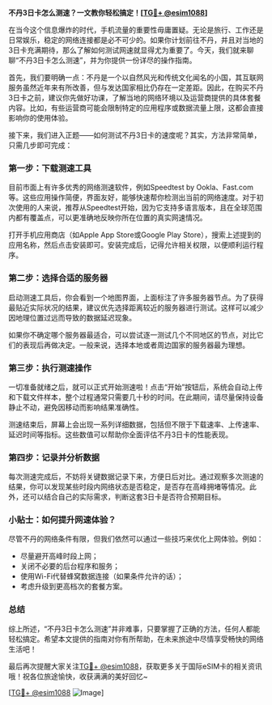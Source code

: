 **不丹3日卡怎么测速？一文教你轻松搞定！[[TG💪+ @esim1088](https://t.me/s/esim1088)]**

在当今这个信息爆炸的时代，手机流量的重要性毋庸置疑。无论是旅行、工作还是日常娱乐，稳定的网络连接都是必不可少的。如果你计划前往不丹，并且对当地的3日卡充满期待，那么了解如何测试网速就显得尤为重要了。今天，我们就来聊聊“不丹3日卡怎么测速”，并为你提供一份详尽的操作指南。

首先，我们要明确一点：不丹是一个以自然风光和传统文化闻名的小国，其互联网服务虽然近年来有所改善，但与发达国家相比仍存在一定差距。因此，在购买不丹3日卡之前，建议你先做好功课，了解当地的网络环境以及运营商提供的具体套餐内容。比如，有些运营商可能会限制特定的应用程序或数据流量上限，这都会直接影响你的使用体验。

接下来，我们进入正题——如何测试不丹3日卡的速度呢？其实，方法非常简单，只需几步即可完成：

### **第一步：下载测速工具**
目前市面上有许多优秀的网络测速软件，例如Speedtest by Ookla、Fast.com等。这些应用操作简便，界面友好，能够快速帮你检测出当前的网络速度。对于初次使用的人来说，推荐从Speedtest开始，因为它支持多语言版本，且在全球范围内都有覆盖点，可以更准确地反映你所在位置的真实网速情况。

打开手机应用商店（如Apple App Store或Google Play Store），搜索上述提到的应用名称，然后点击安装即可。安装完成后，记得允许相关权限，以便顺利运行程序。

### **第二步：选择合适的服务器**
启动测速工具后，你会看到一个地图界面，上面标注了许多服务器节点。为了获得最贴近实际状况的结果，建议优先选择距离较近的服务器进行测试。这样可以减少因地理位置过远而导致的数据延迟现象。

如果你不确定哪个服务器最适合，可以尝试逐一测试几个不同地区的节点，对比它们的表现后再做决定。一般来说，选择本地或者周边国家的服务器最为理想。

### **第三步：执行测速操作**
一切准备就绪之后，就可以正式开始测速啦！点击“开始”按钮后，系统会自动上传和下载文件样本，整个过程通常只需要几十秒的时间。在此期间，请尽量保持设备静止不动，避免因移动而影响结果准确性。

测速结束后，屏幕上会出现一系列详细数据，包括但不限于下载速率、上传速率、延迟时间等指标。这些数值可以帮助你全面评估不丹3日卡的性能表现。

### **第四步：记录并分析数据**
每次测速完成后，不妨将关键数据记录下来，方便日后对比。通过观察多次测速的结果，你可以发现某些时段内网络状态是否稳定，是否存在高峰拥堵等情况。此外，还可以结合自己的实际需求，判断这套3日卡是否符合预期目标。

### **小贴士：如何提升网速体验？**
尽管不丹的网络条件有限，但我们依然可以通过一些技巧来优化上网体验。例如：
- 尽量避开高峰时段上网；
- 关闭不必要的后台程序和服务；
- 使用Wi-Fi代替蜂窝数据连接（如果条件允许的话）；
- 考虑升级到更高档次的套餐方案。

### **总结**
综上所述，“不丹3日卡怎么测速”并非难事，只要掌握了正确的方法，任何人都能轻松搞定。希望本文提供的指南对你有所帮助，在未来旅途中尽情享受畅快的网络生活吧！

最后再次提醒大家关注[TG💪+ @esim1088](https://t.me/s/esim1088)，获取更多关于国际eSIM卡的相关资讯哦！祝各位旅途愉快，收获满满的美好回忆~

[[TG💪+ @esim1088](https://t.me/s/esim1088) ![Image](https://i.postimg.cc/4NQfJmqS/Snipaste-2025-05-13-00-14-12.png)]